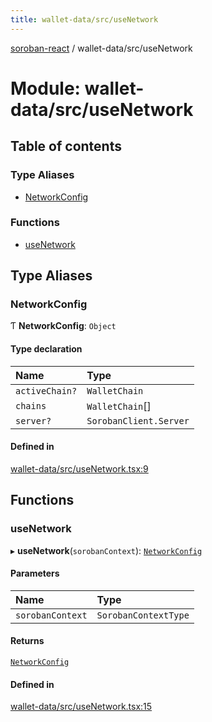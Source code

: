 ```yaml
---
title: wallet-data/src/useNetwork
---
```

[soroban-react](../README.md) / wallet-data/src/useNetwork

# Module: wallet-data/src/useNetwork

## Table of contents

### Type Aliases

- [NetworkConfig](wallet_data_src_useNetwork.md#networkconfig)

### Functions

- [useNetwork](wallet_data_src_useNetwork.md#usenetwork)

## Type Aliases

### NetworkConfig

Ƭ **NetworkConfig**: `Object`

#### Type declaration

| Name | Type |
| :------ | :------ |
| `activeChain?` | `WalletChain` |
| `chains` | `WalletChain`[] |
| `server?` | `SorobanClient.Server` |

#### Defined in

[wallet-data/src/useNetwork.tsx:9](https://github.com/esteblock/soroban-react/blob/bb43fd8/packages/wallet-data/src/useNetwork.tsx#L9)

## Functions

### useNetwork

▸ **useNetwork**(`sorobanContext`): [`NetworkConfig`](wallet_data_src_useNetwork.md#networkconfig)

#### Parameters

| Name | Type |
| :------ | :------ |
| `sorobanContext` | `SorobanContextType` |

#### Returns

[`NetworkConfig`](wallet_data_src_useNetwork.md#networkconfig)

#### Defined in

[wallet-data/src/useNetwork.tsx:15](https://github.com/esteblock/soroban-react/blob/bb43fd8/packages/wallet-data/src/useNetwork.tsx#L15)
